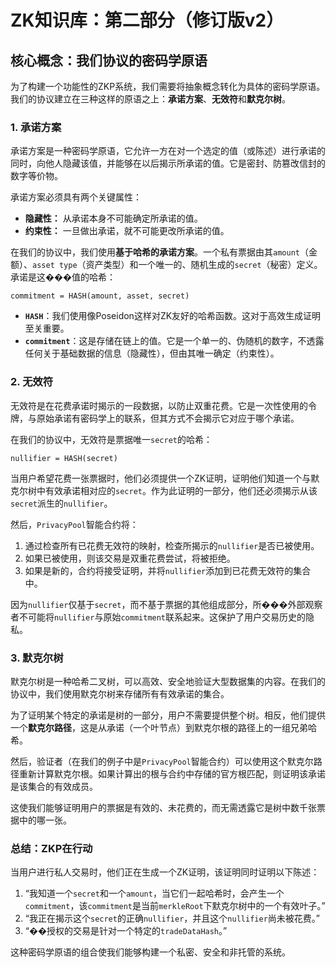 # ZK知识库：第二部分（修订版v2）

## 核心概念：我们协议的密码学原语

为了构建一个功能性的ZKP系统，我们需要将抽象概念转化为具体的密码学原语。我们的协议建立在三种这样的原语之上：**承诺方案**、**无效符**和**默克尔树**。

### 1. 承诺方案

承诺方案是一种密码学原语，它允许一方在对一个选定的值（或陈述）进行承诺的同时，向他人隐藏该值，并能够在以后揭示所承诺的值。它是密封、防篡改信封的数字等价物。

承诺方案必须具有两个关键属性：

-   **隐藏性：** 从承诺本身不可能确定所承诺的值。
-   **约束性：** 一旦做出承诺，就不可能更改所承诺的值。

在我们的协议中，我们使用**基于哈希的承诺方案**。一个私有票据由其`amount`（金额）、`asset type`（资产类型）和一个唯一的、随机生成的`secret`（秘密）定义。承诺是这���值的哈希：

`commitment = HASH(amount, asset, secret)`

-   **`HASH`**：我们使用像Poseidon这样对ZK友好的哈希函数。这对于高效生成证明至关重要。
-   **`commitment`**：这是存储在链上的值。它是一个单一的、伪随机的数字，不透露任何关于基础数据的信息（隐藏性），但由其唯一确定（约束性）。

### 2. 无效符

无效符是在花费承诺时揭示的一段数据，以防止双重花费。它是一次性使用的令牌，与原始承诺有密码学上的联系，但其方式不会揭示它对应于哪个承诺。

在我们的协议中，无效符是票据唯一`secret`的哈希：

`nullifier = HASH(secret)`

当用户希望花费一张票据时，他们必须提供一个ZK证明，证明他们知道一个与默克尔树中有效承诺相对应的`secret`。作为此证明的一部分，他们还必须揭示从该`secret`派生的`nullifier`。

然后，`PrivacyPool`智能合约将：

1.  通过检查所有已花费无效符的映射，检查所揭示的`nullifier`是否已被使用。
2.  如果已被使用，则该交易是双重花费尝试，将被拒绝。
3.  如果是新的，合约将接受证明，并将`nullifier`添加到已花费无效符的集合中。

因为`nullifier`仅基于`secret`，而不基于票据的其他组成部分，所���外部观察者不可能将`nullifier`与原始`commitment`联系起来。这保护了用户交易历史的隐私。

### 3. 默克尔树

默克尔树是一种哈希二叉树，可以高效、安全地验证大型数据集的内容。在我们的协议中，我们使用默克尔树来存储所有有效承诺的集合。

为了证明某个特定的承诺是树的一部分，用户不需要提供整个树。相反，他们提供一个**默克尔路径**，这是从承诺（一个叶节点）到默克尔根的路径上的一组兄弟哈希。

然后，验证者（在我们的例子中是`PrivacyPool`智能合约）可以使用这个默克尔路径重新计算默克尔根。如果计算出的根与合约中存储的官方根匹配，则证明该承诺是该集合的有效成员。

这使我们能够证明用户的票据是有效的、未花费的，而无需透露它是树中数千张票据中的哪一张。

### 总结：ZKP在行动

当用户进行私人交易时，他们正在生成一个ZK证明，该证明同时证明以下陈述：

1.  “我知道一个`secret`和一个`amount`，当它们一起哈希时，会产生一个`commitment`，该`commitment`是当前`merkleRoot`下默克尔树中的一个有效叶子。”
2.  “我正在揭示这个`secret`的正确`nullifier`，并且这个`nullifier`尚未被花费。”
3.  “��授权的交易是针对一个特定的`tradeDataHash`。”

这种密码学原语的组合使我们能够构建一个私密、安全和非托管的系统。